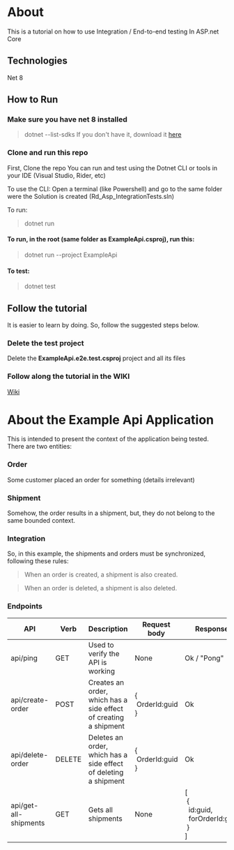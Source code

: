 # About
This is a tutorial on how to use Integration / End-to-end testing In ASP.net Core

## Technologies
Net 8

## How to Run
### Make sure you have net 8 installed
> dotnet --list-sdks
If you don't have it, download it [here](https://dotnet.microsoft.com/en-us/download/dotnet/8.0)

### Clone and run this repo
First, Clone the repo
You can run and test using the Dotnet CLI or tools in your IDE (Visual Studio, Rider, etc)

To use the CLI:
Open a terminal (like Powershell) and go to the same folder were the Solution is created (Rd_Asp_IntegrationTests.sln)

To run:
> dotnet run

#### To run, in the root (same folder as ExampleApi.csproj), run this:
> dotnet run --project ExampleApi
#### To test:
> dotnet test

## Follow the tutorial

It is easier to learn by doing. So, follow the suggested steps below.

### Delete the test project
Delete the **ExampleApi.e2e.test.csproj** project and all its files

### Follow along the tutorial in the WIKI
[Wiki](https://github.com/jcachayG93/research-asp_integration_tests/wiki)

# About the Example Api Application
This is intended to present the context of the application being tested.
There are two entities:

### Order
Some customer placed an order for something (details irrelevant)

### Shipment
Somehow, the order results in a shipment, but, they do not belong to the same
bounded context.

### Integration
So, in this example, the shipments and orders must be synchronized,
following these rules:

> When an order is created, a shipment is also created.

> When an order is deleted, a shipment is also deleted.

### Endpoints
| API                   | Verb   | Description                                                      | Request body             | Response                                               |
|-----------------------|--------|------------------------------------------------------------------|--------------------------|--------------------------------------------------------|
| api/ping              | GET    | Used to verify the API is working                                | None                     | Ok / "Pong"                                            |
| api/create-order      | POST   | Creates an order, which has a side effect of creating a shipment | {<br/>&nbsp;OrderId:guid<br/>} | Ok                                                     |
| api/delete-order      | DELETE | Deletes an order, which has a side effect of deleting a shipment | {<br/>&nbsp;OrderId:guid<br/>} | Ok                                                     |
| api/get-all-shipments | GET    | Gets all shipments                                               | None                     | [<br/>&nbsp;{<br/>&nbsp;&nbsp;id:guid, <br/>&nbsp;&nbsp;forOrderId:guid<br/>&nbsp;}<br/>] |


